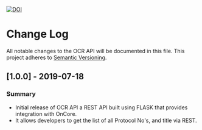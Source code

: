 [![DOI](https://zenodo.org/badge/161347743.svg)](https://zenodo.org/badge/latestdoi/161347743)

# Change Log
All notable changes to the OCR API will be documented in this file.
This project adheres to [Semantic Versioning](http://semver.org/).

## [1.0.0] - 2019-07-18
### Summary
- Initial release of OCR API a REST API built using FLASK that provides integration with OnCore.
- It allows developers to get the list of all Protocol No's, and title via REST.